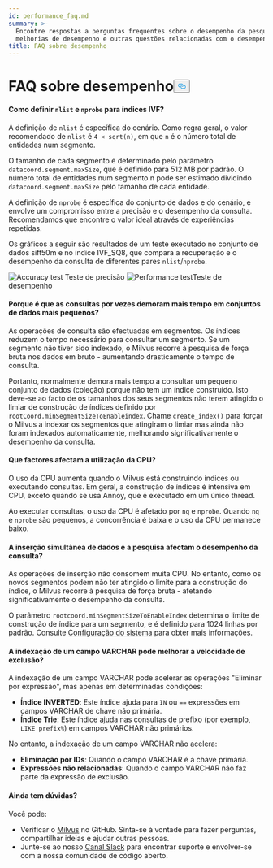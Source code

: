 ```yaml
---
id: performance_faq.md
summary: >-
  Encontre respostas a perguntas frequentes sobre o desempenho da pesquisa,
  melhorias de desempenho e outras questões relacionadas com o desempenho.
title: FAQ sobre desempenho
---
```

<h1 id="Performance-FAQ" class="common-anchor-header">FAQ sobre desempenho<button data-href="#Performance-FAQ" class="anchor-icon" translate="no">
      <svg translate="no"
        aria-hidden="true"
        focusable="false"
        height="20"
        version="1.1"
        viewBox="0 0 16 16"
        width="16"
      >
        <path
          fill="#0092E4"
          fill-rule="evenodd"
          d="M4 9h1v1H4c-1.5 0-3-1.69-3-3.5S2.55 3 4 3h4c1.45 0 3 1.69 3 3.5 0 1.41-.91 2.72-2 3.25V8.59c.58-.45 1-1.27 1-2.09C10 5.22 8.98 4 8 4H4c-.98 0-2 1.22-2 2.5S3 9 4 9zm9-3h-1v1h1c1 0 2 1.22 2 2.5S13.98 12 13 12H9c-.98 0-2-1.22-2-2.5 0-.83.42-1.64 1-2.09V6.25c-1.09.53-2 1.84-2 3.25C6 11.31 7.55 13 9 13h4c1.45 0 3-1.69 3-3.5S14.5 6 13 6z"
        ></path>
      </svg>
    </button></h1><h4 id="How-to-set-nlist-and-nprobe-for-IVF-indexes" class="common-anchor-header">Como definir <code translate="no">nlist</code> e <code translate="no">nprobe</code> para índices IVF?</h4><p>A definição de <code translate="no">nlist</code> é específica do cenário. Como regra geral, o valor recomendado de <code translate="no">nlist</code> é <code translate="no">4 × sqrt(n)</code>, em que <code translate="no">n</code> é o número total de entidades num segmento.</p>
<p>O tamanho de cada segmento é determinado pelo parâmetro <code translate="no">datacoord.segment.maxSize</code>, que é definido para 512 MB por padrão. O número total de entidades num segmento n pode ser estimado dividindo <code translate="no">datacoord.segment.maxSize</code> pelo tamanho de cada entidade.</p>
<p>A definição de <code translate="no">nprobe</code> é específica do conjunto de dados e do cenário, e envolve um compromisso entre a precisão e o desempenho da consulta. Recomendamos que encontre o valor ideal através de experiências repetidas.</p>
<p>Os gráficos a seguir são resultados de um teste executado no conjunto de dados sift50m e no índice IVF_SQ8, que compara a recuperação e o desempenho da consulta de diferentes pares <code translate="no">nlist</code>/<code translate="no">nprobe</code>.</p>
<p>
  
   <span class="img-wrapper"> <img translate="no" src="/docs/v2.5.x/assets/accuracy_nlist_nprobe.png" alt="Accuracy test" class="doc-image" id="accuracy-test" />
   </span> <span class="img-wrapper"> <span>Teste de precisão</span> </span> <span class="img-wrapper"> <img translate="no" src="/docs/v2.5.x/assets/performance_nlist_nprobe.png" alt="Performance test" class="doc-image" id="performance-test" /><span>Teste de desempenho</span> </span></p>
<h4 id="Why-do-queries-sometimes-take-longer-on-smaller-datasets" class="common-anchor-header">Porque é que as consultas por vezes demoram mais tempo em conjuntos de dados mais pequenos?</h4><p>As operações de consulta são efectuadas em segmentos. Os índices reduzem o tempo necessário para consultar um segmento. Se um segmento não tiver sido indexado, o Milvus recorre à pesquisa de força bruta nos dados em bruto - aumentando drasticamente o tempo de consulta.</p>
<p>Portanto, normalmente demora mais tempo a consultar um pequeno conjunto de dados (coleção) porque não tem um índice construído. Isto deve-se ao facto de os tamanhos dos seus segmentos não terem atingido o limiar de construção de índices definido por <code translate="no">rootCoord.minSegmentSizeToEnableindex</code>. Chame <code translate="no">create_index()</code> para forçar o Milvus a indexar os segmentos que atingiram o limiar mas ainda não foram indexados automaticamente, melhorando significativamente o desempenho da consulta.</p>
<h4 id="What-factors-impact-CPU-usage" class="common-anchor-header">Que factores afectam a utilização da CPU?</h4><p>O uso da CPU aumenta quando o Milvus está construindo índices ou executando consultas. Em geral, a construção de índices é intensiva em CPU, exceto quando se usa Annoy, que é executado em um único thread.</p>
<p>Ao executar consultas, o uso da CPU é afetado por <code translate="no">nq</code> e <code translate="no">nprobe</code>. Quando <code translate="no">nq</code> e <code translate="no">nprobe</code> são pequenos, a concorrência é baixa e o uso da CPU permanece baixo.</p>
<h4 id="Does-simultaneously-inserting-data-and-searching-impact-query-performance" class="common-anchor-header">A inserção simultânea de dados e a pesquisa afectam o desempenho da consulta?</h4><p>As operações de inserção não consomem muita CPU. No entanto, como os novos segmentos podem não ter atingido o limite para a construção do índice, o Milvus recorre à pesquisa de força bruta - afetando significativamente o desempenho da consulta.</p>
<p>O parâmetro <code translate="no">rootcoord.minSegmentSizeToEnableIndex</code> determina o limite de construção de índice para um segmento, e é definido para 1024 linhas por padrão. Consulte <a href="/docs/pt/system_configuration.md">Configuração do sistema</a> para obter mais informações.</p>
<h4 id="Can-indexing-a-VARCHAR-field-improve-deletion-speed" class="common-anchor-header">A indexação de um campo VARCHAR pode melhorar a velocidade de exclusão?</h4><p>A indexação de um campo VARCHAR pode acelerar as operações "Eliminar por expressão", mas apenas em determinadas condições:</p>
<ul>
<li><strong>Índice INVERTED</strong>: Este índice ajuda para <code translate="no">IN</code> ou <code translate="no">==</code> expressões em campos VARCHAR de chave não primária.</li>
<li><strong>Índice Trie</strong>: Este índice ajuda nas consultas de prefixo (por exemplo, <code translate="no">LIKE prefix%</code>) em campos VARCHAR não primários.</li>
</ul>
<p>No entanto, a indexação de um campo VARCHAR não acelera:</p>
<ul>
<li><strong>Eliminação por IDs</strong>: Quando o campo VARCHAR é a chave primária.</li>
<li><strong>Expressões não relacionadas</strong>: Quando o campo VARCHAR não faz parte da expressão de exclusão.</li>
</ul>
<h4 id="Still-have-questions" class="common-anchor-header">Ainda tem dúvidas?</h4><p>Você pode:</p>
<ul>
<li>Verificar o <a href="https://github.com/milvus-io/milvus/issues">Milvus</a> no GitHub. Sinta-se à vontade para fazer perguntas, compartilhar ideias e ajudar outras pessoas.</li>
<li>Junte-se ao nosso <a href="https://join.slack.com/t/milvusio/shared_invite/enQtNzY1OTQ0NDI3NjMzLWNmYmM1NmNjOTQ5MGI5NDhhYmRhMGU5M2NhNzhhMDMzY2MzNDdlYjM5ODQ5MmE3ODFlYzU3YjJkNmVlNDQ2ZTk">Canal Slack</a> para encontrar suporte e envolver-se com a nossa comunidade de código aberto.</li>
</ul>
